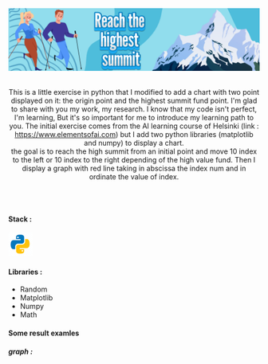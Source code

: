 <img src=".\src\Banner.png">
<br>
<br>
<div align="center">
  <p>
    This is a little exercise in python that I modified to add a chart with two point displayed on it: the origin point and the highest summit fund point. I'm glad to share with you my work, my research. I know that my code isn't perfect, I'm learning, But it's so important for me to introduce my learning path to you. The initial exercise comes from the AI learning course of Helsinki (link : <a href="https://www.elementsofai.com/">https://www.elementsofai.com</a>) but I add two python libraries (matplotlib and numpy) to display a chart.<br>
    the goal is to reach the high summit from an initial point and move 10 index to the left or 10 index to the right depending of the high value fund. Then I display a graph with red line taking in abscissa the index num and in ordinate the value of index.
  </p>
</div>
<br>
<br>
<div>
  <h4>Stack :</h4>
  <img src=".\src\icons8-python.gif" alt="just a gif">
  <br>
  <h4>Libraries :</h4>
  <ul>
    <li>Random</li>
    <li>Matplotlib</li>
    <li>Numpy</li>
    <li>Math</li>
  </ul>
</div>
<div>
  <h4>Some result examles</h4>
  <h5>graph :</h5>
  <img 
  
</div>
